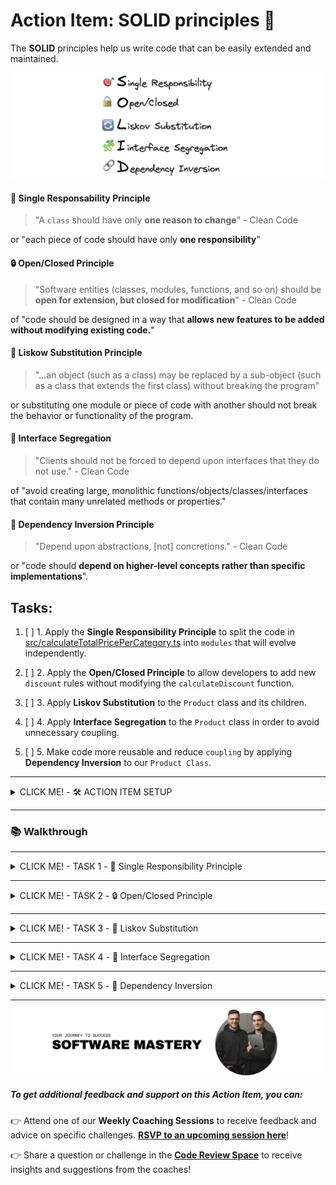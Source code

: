 # Action Item: SOLID principles 💊

The **SOLID** principles help us write code that can be easily extended and maintained.

![solid-principles](/docs/solid_principles.png)

#### 🎯 Single Responsability Principle

> "A `class` should have only **one reason to change**" - Clean Code

or "each piece of code should have only **one responsibility**"

#### 🔒 Open/Closed Principle

> "Software entities (classes, modules, functions, and so on) should be **open for extension, but closed for modification**" - Clean Code

of "code should be designed in a way that **allows new features to be added without modifying existing code.**"

#### 🔄 Liskow Substitution Principle

> "...an object (such as a class) may be replaced by a sub-object (such as a class that extends the first class) without breaking the program"

or substituting one module or piece of code with another should not break the behavior or functionality of the program.

#### 🧩 Interface Segregation

> "Clients should not be forced to depend upon interfaces that they do not use." - Clean Code

of "avoid creating large, monolithic functions/objects/classes/interfaces that contain many unrelated methods or properties."

#### 🔗 Dependency Inversion Principle

> "Depend upon abstractions, [not] concretions." - Clean Code

or "code should **depend on higher-level concepts rather than specific implementations**".

## Tasks:

1. [ ] 1. Apply the **Single Responsibility Principle** to split the code in [src/calculateTotalPricePerCategory.ts](/src/calculateTotalPricePerCategory.ts) into `modules` that will evolve independently.

2. [ ] 2. Apply the **Open/Closed Principle** to allow developers to add new `discount` rules without modifying the `calculateDiscount` function.

3. [ ] 3. Apply **Liskov Substitution** to the `Product` class and its children.

4. [ ] 4. Apply **Interface Segregation** to the `Product` class in order to avoid unnecessary coupling.

5. [ ] 5. Make code more reusable and reduce `coupling` by applying **Dependency Inversion** to our `Product Class`.

---

<details closed>
<summary>CLICK ME! - 🛠️ ACTION ITEM SETUP</summary>

### 🛠️ Setup

1. Install dependencies 📦

```
npm install
```

2. Run the `tests` ✅

```
npm test
```

You should see this in your terminal:

![test-results](/docs/test_results.png)

3. Run the program 🚀

```
npm start
```

You should see this in your terminal:

![program-results](/docs/program_results.png)

</details>

---

### 📚 Walkthrough

---

<details closed>
<summary>CLICK ME! - TASK 1 -  🎯 Single Responsibility Principle</summary>

#### TASK 1 - Single Responsibility Principle

Apply the **Single Responsibility Principle** to split the code in [src/calculateTotalPricePerCategory.ts](/src/calculateTotalPricePerCategory.ts) into `functions/modules` that can change and evolve independently.

> "A class should have only one reason to change" - Clean Code

##### Applying this principle well will prevent unexpected secondary effects of code changes in the future.

To do so you need to identify the possible **sources of change** in the code. The most typical are:

- changes in the input shape
- changes in the output requirements
- changes in the logic(control flow)

In our case, after reading the [calculateTotalPricePerCategory.ts](/src/calculateTotalPricePerCategory.ts) function we have identified a couple of **SOURCES OF CHANGE**:

- the way we `extract categories` from the product list might change because the product list shape might change

- the way `discounts` are calculated for a product might change due to business requirements

- the way `tax` is applied might change and the tax rate might change also

To minimize the changes needed in the code to accommodate changes in requirements we will split the original function into smaller ones that address each problem individually.

Try to do this yourself to the best of your ability.

![single-resp-module-structure](/docs/task_1/folder_structure.png)

Advantages of the new structure:

- clear module and function boundaries
- the possibility of testing each function individually

### Solution:

- **💊 Solution Code: `git checkout feature/single-responsibility-principle`**
- **🎥 Solution Video: [Click Here For The Video Solution](https://www.loom.com/share/8809526da2324c9ca997d9d34e873b31)**

</details>

---

<details closed>
<summary>CLICK ME! - TASK 2 - 🔒 Open/Closed Principle</summary>

#### TASK 2 - Open/Closed Principle

Before we start, checkout on the solution branch from the previous exercise or follow your own code if you ended up with a similar structure:

```bash
git checkout task_two_open_closed_start
```

###### Open/Closed Principle

> > "Software entities (classes, modules, functions, and so on) should be **open for extension, but closed for modification**" - Clean Code

In the case of our original discount function:

```typescript
import { Product } from "../types";

// SOURCE OF CHANGE: We want to add a new discount rule
export default function calculateDiscout(product: Product) {
  let discount = 0;
  if (product.quantity > 10) {
    // 10% discount if we buy more than 10
    discount = 0.1;
  } else if (product.quantity > 5) {
    // 5% discount if we buy more than 5
    discount = 0.05;
  } else if (product.quantity > 1) {
    // 0% discount if we buy more than 1
    discount = 0;
  }
  return discount;
}
```

##### We want to find a way to be able to add new discount rules without having to change the code of the `calculateDiscout` function.

🧠 Try and think about this for a couple of minutes.

Hmmm...

🙋🏽 What if we can provide the rules as an `array` of `objects` containing the `quantity` and the `discount` amount?

We can afterward use a `for` loop to find the rule that has to be applied depending on the `quantity`.

To do so, in [calculateDiscount.ts](src/priceModule/calculateDiscount.ts) :

1. Add an `interface` for `DiscountRules`

```typescript
interface DiscountRule {
  quantity: number;
  discount: number;
}
```

2. Extract the `rules` to the [config](src/priceModule/config.ts) file in this `module`

```typescript
export const DISCOUNT_RULES = [
  {
    quantity: 10,
    discount: 0.1,
  },
  {
    quantity: 5,
    discount: 0.05,
  },
  {
    quantity: 1,
    discount: 0,
  },
];
```

3. Update the code to use the `rules` array

```typescript
// The rules array is passed as an argument to the calculateDiscount function
function calculateDiscountBasedOnRules(
  product: Product,
  rules: DiscountRule[]
) {
  // Sort rules by quantity in descending order
  const sortedRules = [...rules].sort((a, b) => b.quantity - a.quantity);

  for (let rule of sortedRules) {
    if (product.quantity > rule.quantity) {
      // Apply the first matching rule
      return rule.discount;
    }
  }

  // No rule matched, return 0
  return 0;
}
```

4. Apply the `rules` array to the exported version of the function so our clients(whoever is using this function) are not affected

```typescript
export default function calculateDiscount(product: Product) {
  return calculateDiscountBasedOnRules(product, DISCOUNT_RULES);
}
```

###### We can now extend the `calculateDiscount` behavior without changing the `caculateDiscoutBasedOnRules` function - so we can say the function is `Open for extension` and at the same time `Closed for modification`.

### Solution:

- **🧪 Solution Code: `git checkout task_two_open_closed_end`**
- **🎥 Solution Video: [Click Here For The Video Solution](https://www.loom.com/share/da8e4c4c61624812aa01734ad674da5e)**

</details>

---

<details closed>
<summary>CLICK ME! - TASK 3 - 🔄 Liskov Substitution</summary>

#### TASK 3 - Liskov Substitution

> "...an object (such as a class) may be replaced by a sub-object (such as a class that extends the first class) without breaking the program"

To illustrate this we will use `classes` for our products and move the relevant logic to class methods.

1. Before we start, check out the following branch:

```bash
git checkout liskow_substitution_principle_start
```

2. Run the tests to see the violation of the `LSP`:

```bash
npm test
```

You should see something like this:
![liskov-test](docs/task_3/tests_liskov.png)

#### ⚠️ Violation of **Liskov Substitution**:

> `GiftProduct` cannot be used in the code instead of its parent class(super object) because it will result in errors thrown when the `calculateTotalPriceWithTax` method is called.

3. Fix the violation of `LSP`. We can do this in two different ways:

- make sure the child does not break any behavior of the parent
- prefer **Composition over Inheritance** to keep `inheritance chains` small

Before we head to the solution, go to [src/priceModule/domain](src/priceModule/domain) and check out our new `classes`:

```typescript
// Product Class
export class Product {
  public id: number;
  public name: string;
  public category: ProductCategory;
  public quantity: number;
  public price: {
    amount: number;
    currency: string;
  };

  constructor(
    id: number,
    name: string,
    category: ProductCategory,
    quantity: number,
    price: { amount: number; currency: string }
  ) {
    this.id = id;
    this.name = name;
    this.category = category;
    this.quantity = quantity;
    this.price = price;
  }

  calculateTotalPrice(): number {
    return this.price.amount * this.quantity;
  }

  calculateTotalPriceWithTax(taxRate: number): number {
    return this.calculateTotalPrice() * (1 + taxRate);
  }
}
```

And an example of a `class` that inherits from `Product`, is the `GiftProduct`:

```typescript
// GIFT PRODUCT cannot be used in place of Product
export class GiftProduct extends Product {
  private isTaxable = true;
  calculateTotalPriceWithTax(taxRate: number): number {
    // violation of LSP
    throw new Error("Gift products are not taxable");
  }
}
```

### Solving the `LSP` violation:

#### Solution #1

In our case, because we use `TypeScript` we ensure that at least from the shape perspective the children's classes will comply with the `interface` of the `parent class`. However, we can still break `LSP` with behavior, like throwing `exceptions`. To avoid it we need to:

1. Avoid throwing `errors` in `child classes` that `parent classes` do not throw. In this class case, we can just return 0 instead. In [GiftProduct](src/priceModule/domain/GiftProduct.ts):

```typescript
import Product from "./Product";

export default class GiftProduct extends Product {
  private isTaxable = false;

  calculateTotalPriceWithTax(taxRate: number): number {
    // Behaves like the parent class ✅✅✅
    // Rather than throw an error, just ignore the tax for gift products
    if (this.isTaxable) {
      return super.calculateTotalPriceWithTax(taxRate);
    } else {
      // If the product is not taxable, return the total price without tax
      return this.calculateTotalPrice(); // 🎉 Test Passed! 🎉
    }
  }
}
```

##### Solution #1

- **🧪 Solution Code: `git checkout liskow_substitution_principle_solution_one`**
- **🎥 Solution Video: [Click Here For The Video Solution](https://www.loom.com/share/a98c98203ad44a77873c5c72d977bc2b)**

#### Solution #2

2. Prefer **Composition Over Inheritance** - this is something frameworks like `React` adopted to avoid problems that come from having long inheritance chains(like the violation of `LSP`).

Instead of inheriting the tax application behavior, we will add it to our objects at build time. We will use an extra building block to encapsulate the tax logic. In the `domain` folder, create a new file, `TaxStrategy`:

```typescript
import { TAX_RATE } from "../config";

export interface TaxStrategy {
  calculateTax(amount: number): number;
}

export class StandardTaxStrategy implements TaxStrategy {
  calculateTax(amount: number): number {
    return amount * TAX_RATE;
  }
}

export class NonTaxableStrategy implements TaxStrategy {
  calculateTax(amount: number): number {
    return 0;
  }
}
```

Our new `Product` class will look like this:

```diff
import { ProductCategory } from "../../types";
+import { TaxStrategy } from "./TaxStrategy";

export default class Product {
  public id: number;
  public name: string;
  public category: ProductCategory;
  public quantity: number;
  public price: {
    amount: number;
    currency: string;
  };
+ private taxStrategy: TaxStrategy;

  constructor(
    id: number,
    name: string,
    category: ProductCategory,
    quantity: number,
    price: { amount: number; currency: string },
    taxStrategy: TaxStrategy
  ) {
    this.id = id;
    this.name = name;
    this.category = category;
    this.quantity = quantity;
    this.price = price;
+   this.taxStrategy = taxStrategy;
  }

  calculateTotalPrice(): number {
    return this.price.amount * this.quantity;
  }

  calculateTotalPriceWithTax(): number {
+   const tax = this.taxStrategy.calculateTax(this.calculateTotalPrice());
    return this.calculateTotalPrice() + tax;
  }
}
```

NOTE: We can create new variations of `Product` with **Composition** rather than inheriting from the parent class. In [GiftProduct.ts](src/priceModule/domain/GiftProduct.ts) remove the class and add:

```typescript
import { ProductCategory } from "../../types";
import Product from "./Product";
import { NonTaxableStrategy, StandardTaxStrategy } from "./TaxStrategy";

// Composition Over Inheritance
const regularProduct = new Product(
  1,
  "Regular Product",
  ProductCategory.FOOD,
  2,
  { amount: 100, currency: "USD" },
  new StandardTaxStrategy()
);

const giftProduct = new Product(
  2,
  "Gift Product",
  ProductCategory.FOOD,
  2,
  { amount: 100, currency: "USD" },
  new NonTaxableStrategy()
);
```

###### ❗❗ We will have to update all our tests because the way we build the `Product` class changed. ❗❗

You can try that yourself or check out our solution:

```bash
git checkout liskow_substitution_principle_solution_two
```

Feel free to implement any of the solutions above. We recommend you try this in any codebase you are working with to make sure you fixate on the concept.

> In modern JavaScript frameworks like `React` or `Vue`, the principle of **composition over inheritance** is widely embraced. This approach promotes building components by composing smaller, reusable pieces of functionality rather than relying heavily on class inheritance hierarchies. By favoring composition, these frameworks offer flexibility, reusability, simplification, and separation of concerns.
> `Components` are created by combining smaller components together, allowing for modular and scalable designs. `React` and `Vue` exemplify this principle through their component-based architectures, declarative syntax, and support for reusable building blocks.

#### Solution #2 - Composition Over Inheritance

- **🧪 Solution Code: `git checkout liskow_substitution_principle_solution_two`**
- **🎥 Solution Video: [Click Here For The Video Solution](https://www.loom.com/share/f20a1bea331646399f847bfac9d2066f)**

📝 NOTE: Run the tests to make sure you fixed the `LSP` violation.

</details>

---

<details closed>
<summary>CLICK ME! - TASK 4 - 🧩 Interface Segregation</summary>

### TASK 4 - Interface Segregation

> "Clients should not be forced to depend upon interfaces that they do not use." - Clean Code

To make this principle simple you can say:

> "Aa class should not be forced to implement interfaces it doesn't use. Instead of one big interface, many small interfaces are preferred based on groups of methods, each one serving one submodule."

1. Before we start, check out the following branch:

```bash
git checkout interface_segregation_start
```

This principle is a bit abstract but we can easily understand it with our `Product` class:

```typescript
import ProductCategory from "./ProductCategory";
import { TaxStrategy } from "./TaxStrategy";

export default class Product {
  public id: number;
  public name: string;
  public category: ProductCategory;
  public quantity: number;
  public price: {
    amount: number;
    currency: string;
  };
  private taxStrategy: TaxStrategy;

  constructor(
    id: number,
    name: string,
    category: ProductCategory,
    quantity: number,
    price: { amount: number; currency: string },
    taxStrategy: TaxStrategy
  ) {
    this.id = id;
    this.name = name;
    this.category = category;
    this.quantity = quantity;
    this.price = price;
    this.taxStrategy = taxStrategy;
  }

  calculateTotalPrice(): number {
    return this.price.amount * this.quantity;
  }

  calculateTotalPriceWithTax(): number {
    const tax = this.taxStrategy.calculateTax(this.calculateTotalPrice());
    return this.calculateTotalPrice() + tax;
  }
}
```

Whoever wants information about the `Product` also ends up consuming the `quantity` property, which is only relevant for certain use-cases. If we just want to display a list of products or an individual product, the `quantity` is irrelevant.

##### Applied Interface Segregation Principle

If we apply the `Interface Segregation Principle` we will end up with smaller classes that deal with specific behaviors.

> :bell: **Reminder**: Every `class` in `TypeScript` inherently defines an `interface`. This `interface` includes all the public members of the class - properties, methods, etc. This makes TypeScript's class mechanics and type system very flexible and powerful because you can use these implicit interfaces in type annotations just like explicit interfaces. Keep in mind, however, that this only applies to the public side of the class structure. If you have private or protected members in your class, they won't be part of the implicit interface.

![applied-interface-segregation](docs/task_4/interface_segregation.png)

Our new `Product` class will only be concerned with information about the product:

```typescript
import ProductCategory from "./ProductCategory";
import Price from "./ProductPrice";

export default class Product {
  public id: number;
  public name: string;
  public category: ProductCategory;
  public price: Price;

  constructor(
    id: number,
    name: string,
    category: ProductCategory,
    price: Price
  ) {
    this.id = id;
    this.name = name;
    this.category = category;
    this.price = price;
  }
}
```

We move all the `quantity` and `price` calculations to the `CartItem` class:

```typescript
import Product from "./Product";
import { TaxStrategy } from "./TaxStrategy";

export class CartItem {
  public product: Product;
  public quantity: number;
  public taxStrategy: TaxStrategy;
  constructor(product: Product, quantity: number, taxStrategy: TaxStrategy) {
    this.product = product;
    this.quantity = quantity;
    this.taxStrategy = taxStrategy;
  }

  calculateTotalPrice(): number {
    return this.product.price.amount * this.quantity;
  }

  calculateTotalPriceWithTax(): number {
    const tax = this.taxStrategy.calculateTax(this.calculateTotalPrice());
    return this.calculateTotalPrice() + tax;
  }
}
```

And we encapsulate the `Price` in a new `class`:

```typescript
export default class ProductPrice {
  public amount: number;
  public currency: string;

  constructor(amount: number, currency: string) {
    this.amount = amount;
    this.currency = currency;
  }
}
```

> :bulb: **Note for future**: The `CartItem` class might implement future behavior like `calculateShippingCosts` without polluting the `ProductInterface`. In this way, the users of these classes get exactly what they need, not more, nor less.

### Solution:

- **🧪 Solution Code: `git checkout interface_segregation_solution`**
- **🎥 Solution Video: [Click Here For The Video Solution](https://www.loom.com/share/79495ef07a7f4961b670d3eaf97e4f1c)**

❗❗ The changes introduced will break the app and the `tests` will fail. Make sure you refactor everything to make the tests pass.

</details>

---

<details closed>
<summary>CLICK ME! - TASK 5 - 🔗 Dependency Inversion</summary>

#### TASK 5 - Dependency Inversion

"Depend upon abstractions, [not] concretions." - Clean Code

In simpler terms, the DIP suggests that software components (classes, modules, functions, etc.) should rely on abstract versions of components rather than concrete implementations.

This allows for better decoupling of software components, making the system more modular and enabling easier changes and maintenance. The dependencies between components are inverted compared to a traditional top-down or bottom-up design where high-level modules directly depend on low-level modules.

📝 Before we start, check out the following `branch`:

```bash
git checkout dependency_inversion_start
```

We can apply **Dependency Inversion** to many parts of our code, a good example is our `CartItem` class.

```typescript
import Product from "./Product"; // We want to remove this direct import ❌❌❌
import { TaxStrategy } from "./TaxStrategy";

export class CartItem {
  public product: Product;
  public quantity: number;
  public taxStrategy: TaxStrategy;
  constructor(product: Product, quantity: number, taxStrategy: TaxStrategy) {
    this.product = product;
    this.quantity = quantity;
    this.taxStrategy = taxStrategy;
  }

  calculateTotalPrice(): number {
    return this.product.price.amount * this.quantity;
  }

  calculateTotalPriceWithTax(): number {
    const tax = this.taxStrategy.calculateTax(this.calculateTotalPrice());
    return this.calculateTotalPrice() + tax;
  }
}
```

As you can see, there is a direct dependency between `CartItem` and `Product`. If the `Product` class implementation changes, there is a high probability that we will also have to change the `CartItem` class. This is also called `tight coupling`.

![direct-dependency](/docs/task_5/direct_dependecy.png)

To make the code more reusable we can instead move this dependency to an interface, let's call that the `ProductIterface`.

```typescript
import { ProductCategory } from "../types";

export default interface ProductInterface {
  id: number;
  name: string;
  category: ProductCategory;
  price: {
    amount: number;
    currency: string;
  };
}
```

Our concrete classes: `Product` and `CartItem` will depend on the `ProductCategory` abstraction but not on each other, like this:

```typescript
import ProductCategory from "./ProductCategory";
import ProductPrice from "./ProductPrice";

export default interface ProductInterface {
  // A Generic Abstraction of Product
  id: number;
  name: string;
  category: ProductCategory;
  price: ProductPrice;
}
```

And we make sure our `ProductClass` implements the `interface`:

```typescript
import ProductCategory from "./ProductCategory";
import ProductInterface from "./ProductInterface";
import Price from "./ProductPrice";

export default class Product implements ProductInterface {
  public id: number;
  public name: string;
  public category: ProductCategory;
  public price: Price;

  constructor(
    id: number,
    name: string,
    category: ProductCategory,
    price: Price
  ) {
    this.id = id;
    this.name = name;
    this.category = category;
    this.price = price;
  }
}
```

Our new `CartItem.ts` does not depend on a concrete implementation but rather on the abstraction(in this case an `interface`):

```typescript
import ProductInterface from "./ProductInterface";
import { TaxStrategy } from "./TaxStrategy";

export class CartItem {
  public product: ProductInterface;
  public quantity: number;
  public taxStrategy: TaxStrategy;
  constructor(
    product: ProductInterface,
    quantity: number,
    taxStrategy: TaxStrategy
  ) {
    this.product = product;
    this.quantity = quantity;
    this.taxStrategy = taxStrategy;
  }

  calculateTotalPrice(): number {
    return this.product.price.amount * this.quantity;
  }

  calculateTotalPriceWithTax(): number {
    const tax = this.taxStrategy.calculateTax(this.calculateTotalPrice());
    return this.calculateTotalPrice() + tax;
  }
}
```

![inverted-dependency](/docs/task_5/inverted_dependency.png)

### Solution:

- **🧪 Solution Code: `git checkout dependency_inversion_solution`**
- **🎥 Solution Video: [Click Here For The Video Solution](https://www.loom.com/share/d756ca6803e24920956d156dad4ccb0b)**

#### BONUS

We can go even further and apply the **Dependency Inversion Principle** to the `ProductInterface` and eliminate the dependency with the `ProductCategory`.

How would you do that?

<details closed>
<summary>CLICK ME! - BONUS SOLUTIOM</summary>
  
#### Starting point
```bash
git checkout dependency_inversion_solution
```

We can provide the type of `ProductCategory` at runtime by using `Generics`. This is also called `Dependency Injection` and can be applied to functions, classes, and modules.

```typescript
interface AbstractProductInterface<ProdCat> {
  id: number;
  name: string;
  category: ProdCat;
  price: {
    amount: number;
    currency: string;
  };
}

// Concrete Version of the AbstractProductInterface using the standard ProductCategory
export default ProductInterface = AbstractProductInterface<ProductCategory>;
```

### Solution for BONUS:

- **🧪 Solution Code: `checkout dependency_inversion_solution_bonus`**
- **🎥 Solution Video: [Click Here For The Video Solution](https://www.loom.com/share/e1191aa80d414daeb4e79b6abcaed4d6)**

</details>

</details>

---

![software-mastery](/docs/software_mastery.png)

##### To get additional feedback and support on this **Action Item**, you can:

👉 Attend one of our **Weekly Coaching Sessions** to receive feedback and advice on specific challenges. **[RSVP to an upcoming session here](https://community.theseniordev.com/c/coaching-calls/)**!

👉 Share a question or challenge in the **[Code Review Space](https://community.theseniordev.com/c/codereview/)** to receive insights and suggestions from the coaches!
